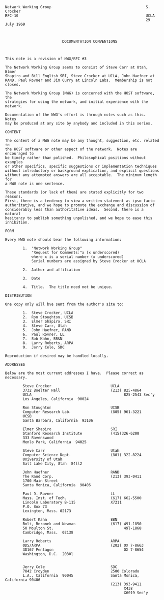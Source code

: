     Network Working Group                                           S. Crocker
    RFC-10                                                          UCLA
                                                                    29 July 1969



                              DOCUMENTATION CONVENTIONS



    This note is a revision of NWG/RFC #3

    The Network Working Group seems to consist of Steve Carr at Utah, Elmer
    Shapiro and Bill English SRI, Steve Crocker at UCLA, John Haefner at
    RAND, Paul Rovner and Jim Curry at Lincoln Labs.  Membership is not closed.

    The Network Working Group (NWG) is concerned with the HOST software, the
    strategies for using the network, and initial experience with the network.

    Documentation of the NWG's effort is through notes such as this.  Notes
    may be produced at any site by anybody and included in this series.

    CONTENT

    The content of a NWG note may be any thought, suggestion, etc. related to
    the HOST software or other aspect of the network.  Notes are encouraged to
    be timely rather than polished.  Philosophical positions without examples
    or other specifics, specific suggestions or implementation techniques
    without introductory or background explication, and explicit questions
    without any attempted answers are all acceptable.  The minimum length for
    a NWG note is one sentence.

    These standards (or lack of them) are stated explicitly for two reasons.
    First, there is a tendency to view a written statement as ipso facto
    authoritative, and we hope to promote the exchange and discussion of
    considerably less than authoritative ideas.  Second, there is a natural
    hesitancy to publish something unpolished, and we hope to ease this
    inhibition.

    FORM

    Every NWG note should bear the following information:

            1.  "Network Working Group"
                "Request for Comments:"x (x underscored)
                where x is a serial number (x underscored)
                Serial numbers are assigned by Steve Crocker at UCLA

            2.  Author and affiliation

            3.  Date

            4.  Title.  The title need not be unique.

    DISTRIBUTION

    One copy only will bve sent from the author's site to:

            1.  Steve Crocker, UCLA
            2.  Ron Stoughton, UCSB
            3.  Elmer Shapiro, SRI
            4.  Steve Carr, Utah
            5.  John Haefner, RAND
            6.  Paul Rovner, LL
            7.  Bob Kahn, BB&N
            8.  Larry Roberts, ARPA
            9.  Jerry Cole, SDC

    Reproduction if desired may be handled locally.

    ADDRESSES

    Below are the most current addresses I have.  Please correct as necessary.

            Steve Crocker                           UCLA
            3732 Boelter Hall                       (213) 825-4864
            UCLA                                          825-2543 Sec'y
            Los Angeles, California  90024

            Ron Stoughton                           UCSB
            Computer Research Lab.                  (805) 961-3221
            UCSB
            Santa Barbara, California  93106

            Elmer Shapiro                           SRI
            Stanford Research Institute             (415)326-6200
            333 Ravenswood
            Menlo Park, California  94025

            Steve Carr                              Utah
            Computer Science Dept.                  (801) 322-8224
            University of Utah
            Salt Lake City, Utah  84ll2

            John Haefner                            RAND
            The Rand Corp.                          (213) 393-0411
            1700 Main Street
            Santa Monica, California  90406

            Paul D. Rovner                          LL
            Mass. Inst. of Tech.                    (617) 662-5500
            Lincoln Laboratory B-115                X7211
            P.O. Box 73
            Lexington, Mass. 02173

            Robert Kahn                             BBN
            Bolt, Beranek and Newman                (617) 491-1850
            50 Moulton St.                                49l-1868
            Cambridge, Mass.  02138

            Larry Roberts                           ARPA
            ODS/ARPA                                (202) OX 7-8663
            3D167 Pentagon                                OX 7-8654
            Washington, D.C.  2030l


            Jerry Cole                              SDC
            7842 Croyden                            2500 Colorado
            L.A., California  90045                 Santa Monica, California 90406
                                                    (213) 393-9411
                                                          X438
                                                          X6019 Sec'y
